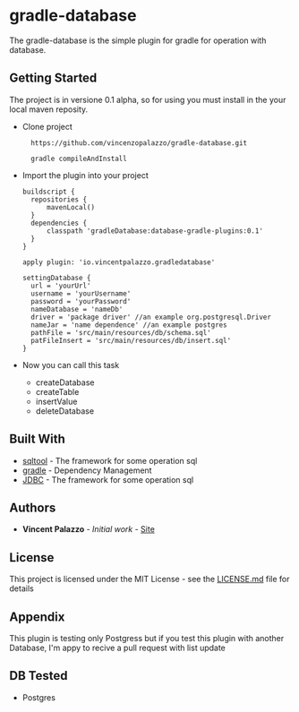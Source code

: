 # gradle-database

The gradle-database is the simple plugin for gradle for operation with database.

## Getting Started

The project is in versione 0.1 alpha, so for using you must install in the your local maven reposity.

- Clone project
  ```
    https://github.com/vincenzopalazzo/gradle-database.git
  
    gradle compileAndInstall
  ```
- Import the plugin into your project
  ```
  buildscript {
    repositories {
        mavenLocal()
    }
    dependencies {
        classpath 'gradleDatabase:database-gradle-plugins:0.1'
    }
  }
  
  apply plugin: 'io.vincentpalazzo.gradledatabase'
  
  settingDatabase {
    url = 'yourUrl'
    username = 'yourUsername'
    password = 'yourPassword'
    nameDatabase = 'nameDb'
    driver = 'package driver' //an example org.postgresql.Driver
    nameJar = 'name dependence' //an example postgres
    pathFile = 'src/main/resources/db/schema.sql'
    patFileInsert = 'src/main/resources/db/insert.sql'
  }
  ```
  
- Now you can call this task
  - createDatabase
  - createTable
  - insertValue
  - deleteDatabase

## Built With

* [sqltool](https://mvnrepository.com/artifact/org.hsqldb/sqltool/2.2.8) - The framework for some operation sql
* [gradle](https://gradle.org/) - Dependency Management
* [JDBC](https://www.oracle.com/technetwork/java/javase/jdbc/index.html) - The framework for some operation sql
 
## Authors

* **Vincent Palazzo** - *Initial work* - [Site](https://vincenzopalazzo.github.io/)


## License

This project is licensed under the MIT License - see the [LICENSE.md](https://github.com/vincenzopalazzo/gradle-database/blob/master/LICENSE) file for details

## Appendix

This plugin is testing only Postgress but if you test this plugin with another Database, I'm appy to recive a pull request  with list
update

## DB Tested
- Postgres


